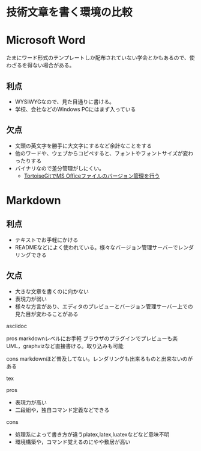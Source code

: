 # 技術文章を書く環境の比較

# Microsoft Word
たまにワード形式のテンプレートしか配布されていない学会とかもあるので、使わざるを得ない場合がある。

## 利点
- WYSIWYGなので、見た目通りに書ける。
- 学校、会社などのWindows PCにはまず入っている

## 欠点
- 文頭の英文字を勝手に大文字にするなど余計なことをする
- 他のワードや、ウェブからコピペすると、フォントやフォントサイズが変わったりする
- バイナリなので差分管理がしにくい。
    - [TortoiseGitでMS Officeファイルのバージョン管理を行う](https://qiita.com/hyt126/items/920b93400fc750cff8da)

# Markdown

## 利点
- テキストでお手軽にかける
- READMEなどによく使われている。様々なバージョン管理サーバーでレンダリングできる

## 欠点
- 大きな文章を書くのに向かない
- 表現力が弱い
- 様々な方言があり、エディタのプレビューとバージョン管理サーバー上での見た目が変わることがある

asciidoc

pros
markdownレベルにお手軽
ブラウザのプラグインでプレビューも楽
UML，graphvizなど直接書ける。取り込みも可能

cons
markdownほど普及してない。レンダリングも出来るものと出来ないのがある

tex

pros
- 表現力が高い
- 二段組や，独自コマンド定義などできる

cons
- 処理系によって書き方が違うplatex,latex,luatexなどなど意味不明
- 環境構築や，コマンド覚えるのにやや敷居が高い

